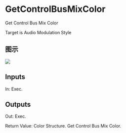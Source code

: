 # GetControlBusMixColor

Get Control Bus Mix Color

Target is Audio Modulation Style

## 图示

![]($-20221218-18045895.png)

## Inputs

In: Exec.  

## Outputs

Out: Exec.

Return Value: Color Structure. Get Control Bus Mix Color.

